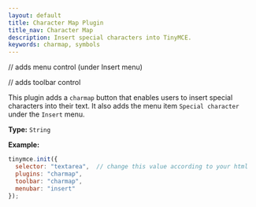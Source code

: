 ```yaml
---
layout: default
title: Character Map Plugin
title_nav: Character Map
description: Insert special characters into TinyMCE.
keywords: charmap, symbols
---
```


// adds menu control (under Insert menu)

// adds toolbar control

This plugin adds a `charmap` button that enables users to insert special characters into their text. It also adds the menu item `Special character` under the `Insert` menu.

**Type:** `String`

**Example:**

```js
tinymce.init({
  selector: "textarea",  // change this value according to your html
  plugins: "charmap",
  toolbar: "charmap",
  menubar: "insert"
});
```

